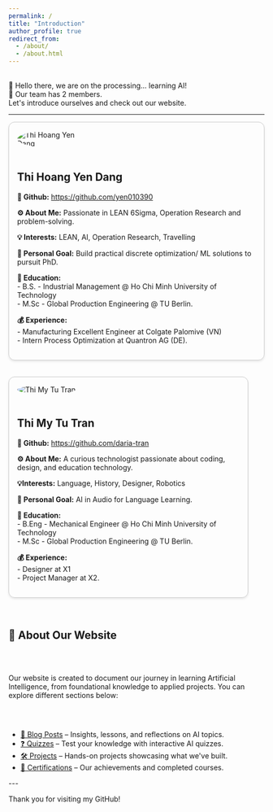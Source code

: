 ```yaml
---
permalink: /
title: "Introduction"
author_profile: true
redirect_from: 
  - /about/
  - /about.html
---
```



<style>
.profile-container {
  display: flex;
  flex-wrap: wrap;
  gap: 2rem;
}

.profile {
  flex: 1 1 45%;
  border: 1px solid #ccc;
  border-radius: 12px;
  padding: 1rem;
  box-shadow: 0 2px 4px rgba(0,0,0,0.1);
}

.profile img {
  max-width: 150px;
  border-radius: 50%;
  margin-bottom: 1rem;
}
</style>

<p><br> 
  👋 Hello there, we are on the processing... learning AI!<br> 
  👭 Our team has 2 members.<br> 
  Let's introduce ourselves and check out our website.</p>
<hr />

<div class="profile-container">

  <!-- Member 1 -->
  <div class="profile">
    <img src="/AIO.github.io/images/profile-Yen.jpg" alt="Thi Hoang Yen Dang">
    <h2>Thi Hoang Yen Dang</h2>
    <p><strong>👋 Github:</strong> <a href="https://github.com/yen010390" target="_blank" rel="noopener noreferrer">https://github.com/yen010390</a></p>
    <p><strong>⚙ About Me:</strong> Passionate in LEAN 6Sigma, Operation Research and problem-solving.</p>
    <p><strong>💡 Interests:</strong> LEAN, AI, Operation Research, Travelling</p>
    <p><strong>💪 Personal Goal:</strong> Build practical discrete optimization/ ML solutions to pursuit PhD.</p>
    <p><strong>🏫 Education:</strong><br> 
      - B.S. - Industrial Management @ Ho Chi Minh University of Technology <br>
      - M.Sc - Global Production Engineering @ TU Berlin.</p>
    <p><strong>💰 Experience:</strong><br>
      - Manufacturing Excellent Engineer at Colgate Palomive (VN) <br> 
      - Intern Process Optimization at Quantron AG (DE).</p>
  </div>


  <!-- Member 2 -->
  <div class="profile">
    <img src="/AIO.github.io/images/profile-Tu1.jpg" alt="Thi My Tu Tran">
    <h2>Thi My Tu Tran</h2>
    <p><strong>👋 Github:</strong> <a href="https://github.com/daria-tran" target="_blank" rel="noopener noreferrer">https://github.com/daria-tran</a></p>
    <p><strong>⚙ About Me:</strong> A curious technologist passionate about coding, design, and education technology.</p>
    <p><strong>💡Interests:</strong> Language, History, Designer, Robotics</p>
    <p><strong>💪 Personal Goal:</strong> AI in Audio for Language Learning.</p>
    <p><strong>🏫 Education:</strong><br> 
      - B.Eng - Mechanical Engineer @ Ho Chi Minh University of Technology <br>
      - M.Sc - Global Production Engineering @ TU Berlin.</p>
    <p><strong>💰 Experience:</strong><br> 
      - Designer at X1 <br>
      - Project Manager at X2.</p>
  </div>


<hr />

<h2>🎯 About Our Website</h2>
<p>Our website is created to document our journey in learning Artificial Intelligence, from foundational knowledge to applied projects. You can explore different sections below:</p>
<ul>
  <li><a href="/AIlearn.github.io/posts/">📝 Blog Posts</a> – Insights, lessons, and reflections on AI topics.</li>
  <li><a href="/AIlearn.github.io/quiz/">❓ Quizzes</a> – Test your knowledge with interactive AI quizzes.</li>
  <li><a href="/AIlearn.github.io/project/">🛠 Projects</a> – Hands-on projects showcasing what we've built.</li>
  <li><a href="/AIlearn.github.io/certification/">📜 Certifications</a> – Our achievements and completed courses.</li>
</ul>

</div>
---

Thank you for visiting my GitHub!
